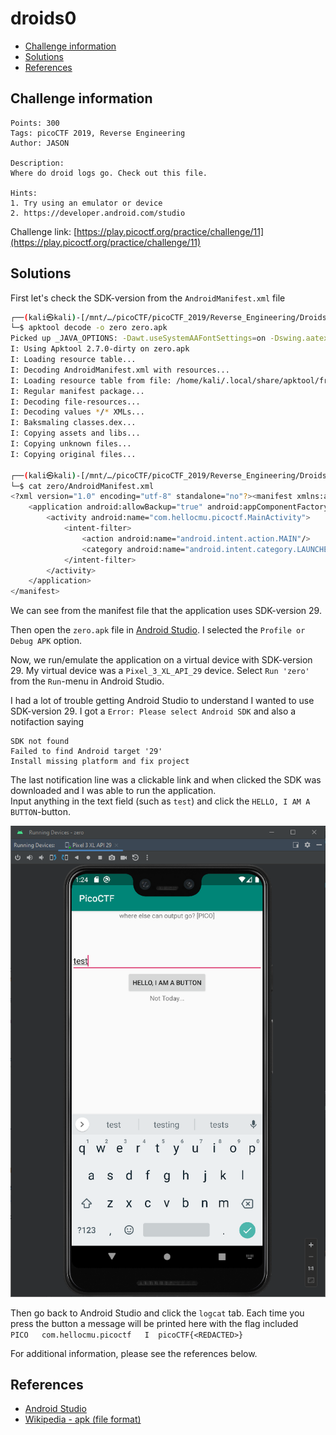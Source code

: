 # droids0

- [Challenge information](#challenge-information)
- [Solutions](#solutions)
- [References](#references)

## Challenge information
```
Points: 300
Tags: picoCTF 2019, Reverse Engineering
Author: JASON

Description:
Where do droid logs go. Check out this file.

Hints:
1. Try using an emulator or device
2. https://developer.android.com/studio
```
Challenge link: [https://play.picoctf.org/practice/challenge/11](https://play.picoctf.org/practice/challenge/11)

## Solutions

First let's check the SDK-version from the `AndroidManifest.xml` file
```bash
┌──(kali㉿kali)-[/mnt/…/picoCTF/picoCTF_2019/Reverse_Engineering/Droids0]
└─$ apktool decode -o zero zero.apk 
Picked up _JAVA_OPTIONS: -Dawt.useSystemAAFontSettings=on -Dswing.aatext=true
I: Using Apktool 2.7.0-dirty on zero.apk
I: Loading resource table...
I: Decoding AndroidManifest.xml with resources...
I: Loading resource table from file: /home/kali/.local/share/apktool/framework/1.apk
I: Regular manifest package...
I: Decoding file-resources...
I: Decoding values */* XMLs...
I: Baksmaling classes.dex...
I: Copying assets and libs...
I: Copying unknown files...
I: Copying original files...

┌──(kali㉿kali)-[/mnt/…/picoCTF/picoCTF_2019/Reverse_Engineering/Droids0]
└─$ cat zero/AndroidManifest.xml 
<?xml version="1.0" encoding="utf-8" standalone="no"?><manifest xmlns:android="http://schemas.android.com/apk/res/android" android:compileSdkVersion="29" android:compileSdkVersionCodename="10" package="com.hellocmu.picoctf" platformBuildVersionCode="29" platformBuildVersionName="10">
    <application android:allowBackup="true" android:appComponentFactory="androidx.core.app.CoreComponentFactory" android:debuggable="true" android:icon="@mipmap/ic_launcher" android:label="@string/app_name" android:roundIcon="@mipmap/ic_launcher_round" android:supportsRtl="true" android:theme="@style/AppTheme">
        <activity android:name="com.hellocmu.picoctf.MainActivity">
            <intent-filter>
                <action android:name="android.intent.action.MAIN"/>
                <category android:name="android.intent.category.LAUNCHER"/>
            </intent-filter>
        </activity>
    </application>
</manifest>  
```

We can see from the manifest file that the application uses SDK-version 29.

Then open the `zero.apk` file in [Android Studio](https://developer.android.com/studio). I selected the `Profile or Debug APK` option. 

Now, we run/emulate the application on a virtual device with SDK-version 29. My virtual device was a `Pixel_3_XL_API_29` device. Select `Run 'zero'` from the `Run`-menu in Android Studio.

I had a lot of trouble getting Android Studio to understand I wanted to use SDK-version 29. I got a `Error: Please select Android SDK` and also a notifaction saying 
```
SDK not found
Failed to find Android target '29'
Install missing platform and fix project
```

The last notification line was a clickable link and when clicked the SDK was downloaded and I was able to run the application.  
Input anything in the text field (such as `test`) and click the `HELLO, I AM A BUTTON`-button.

![Emulating the Droids0 application](Droids0_Emulation.png)

Then go back to Android Studio and click the `logcat` tab. Each time you press the button a message will be printed here with the flag included  
`PICO   com.hellocmu.picoctf   I  picoCTF{<REDACTED>}`

For additional information, please see the references below.

## References

- [Android Studio](https://developer.android.com/studio)
- [Wikipedia - apk (file format)](https://en.wikipedia.org/wiki/Apk_(file_format))
